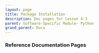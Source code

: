 ```yaml
---
layout: page
title: Package Installation
description: Doc pages for lesson 4-3
parent: Software-Specific Module- Python
grand_parent: Docs
---
```


### Reference Documentation Pages
